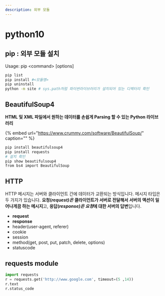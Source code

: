 ```yaml
---
description: 외부 모듈
---
```


# python10

## pip : 외부 모듈 설치

Usage: pip &lt;command&gt; \[options\]

```bash
pip list
pip install #<모듈명>
pip uninstall
python -m site # sys.path처럼 파이썬라이브러리가 설치되어 있는 디렉터리 확인
```

## BeautifulSoup4

**HTML 및 XML 파일에서 원하는 데이터를 손쉽게 Parsing 할 수 있는 Python 라이브러리**

{% embed url="https://www.crummy.com/software/BeautifulSoup/" caption="" %}

```bash
pip install beautifulsoup4
pip install requests
# 설치 확인
pip show beautifulsoup4
from bs4 import BeautifulSoup
```

## HTTP

HTTP 메시지는 서버와 클라이언트 간에 데이터가 교환되는 방식입니다. 메시지 타입은 두 가지가 있습니다. **요청\(**_**request\)은**_ **클라이언트가 서버로 전달해서 서버의 액션이 일어나게끔 하는 메시지**고, **응답\(**_**response\)은 요청**_**에 대한 서버의 답변**입니다.

* **request**
* **response**
* header\(user-agent, referer\)
* cookie
* session
* method\(get, post, put, patch, delete, options\)
* statuscode

## requests module

```python
import requests
r = requests.get('http://www.google.com', timeout=(5 ,14))
r.text
r.status_code
```